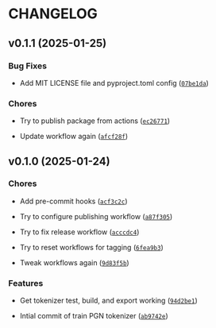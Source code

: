 # CHANGELOG


## v0.1.1 (2025-01-25)

### Bug Fixes

- Add MIT LICENSE file and pyproject.toml config
  ([`07be1da`](https://github.com/DVDAGames/pgn-tokenizer/commit/07be1da09b2fa9e02f83a7a2b5ed433f76a39fe6))

### Chores

- Try to publish package from actions
  ([`ec26771`](https://github.com/DVDAGames/pgn-tokenizer/commit/ec267710eecb9a0e4edc2d0d6b0f31559e45c865))

- Update workflow again
  ([`afcf28f`](https://github.com/DVDAGames/pgn-tokenizer/commit/afcf28fca6645c06e7f8f8a0b0bd1dbbb254bf26))


## v0.1.0 (2025-01-24)

### Chores

- Add pre-commit hooks
  ([`acf3c2c`](https://github.com/DVDAGames/pgn-tokenizer/commit/acf3c2c870e5095956d13c21c425ffe7390ab00f))

- Try to configure publishing workflow
  ([`a87f305`](https://github.com/DVDAGames/pgn-tokenizer/commit/a87f3051e938fef8f85020b89bd991351875b275))

- Try to fix release workflow
  ([`acccdc4`](https://github.com/DVDAGames/pgn-tokenizer/commit/acccdc4f14eb243659772f50f3d9d82437a3e020))

- Try to reset workflows for tagging
  ([`6fea9b3`](https://github.com/DVDAGames/pgn-tokenizer/commit/6fea9b3790a4473eafb8d001de8219c222864c2e))

- Tweak workflows again
  ([`9d83f5b`](https://github.com/DVDAGames/pgn-tokenizer/commit/9d83f5b0e9510b614612d27edf6d911fa326df1a))

### Features

- Get tokenizer test, build, and export working
  ([`94d2be1`](https://github.com/DVDAGames/pgn-tokenizer/commit/94d2be1fa1acae8166792f56f86bdefdce612783))

- Intial commit of train PGN tokenizer
  ([`ab9742e`](https://github.com/DVDAGames/pgn-tokenizer/commit/ab9742e63437067977ad55d71f183b8963293b66))

